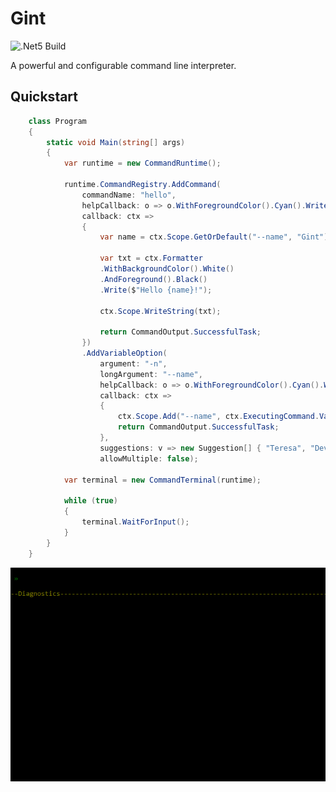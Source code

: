 # Gint

![.Net5 Build](https://github.com/gmich/gint/actions/workflows/dotnet.yml/badge.svg) 

A powerful and configurable command line interpreter.


## Quickstart

```csharp
    class Program
    {
        static void Main(string[] args)
        {
            var runtime = new CommandRuntime();

            runtime.CommandRegistry.AddCommand(
                commandName: "hello",
                helpCallback: o => o.WithForegroundColor().Cyan().Write("help!"),
                callback: ctx =>
                {
                    var name = ctx.Scope.GetOrDefault("--name", "Gint");

                    var txt = ctx.Formatter
                    .WithBackgroundColor().White()
                    .AndForeground().Black()
                    .Write($"Hello {name}!");

                    ctx.Scope.WriteString(txt);

                    return CommandOutput.SuccessfulTask;
                })
                .AddVariableOption(
                    argument: "-n",
                    longArgument: "--name",
                    helpCallback: o => o.WithForegroundColor().Cyan().Write("Give a name!"),
                    callback: ctx =>
                    {
                        ctx.Scope.Add("--name", ctx.ExecutingCommand.Variable);
                        return CommandOutput.SuccessfulTask;
                    },
                    suggestions: v => new Suggestion[] { "Teresa", "Devin", "Michael", "Maria", "George" },
                    allowMultiple: false);

            var terminal = new CommandTerminal(runtime);

            while (true)
            {
                terminal.WaitForInput();
            }
        }
    }
```

![Markup tldr](https://github.com/gmich/Gint/blob/main/resources/gint-quickstart.gif)
